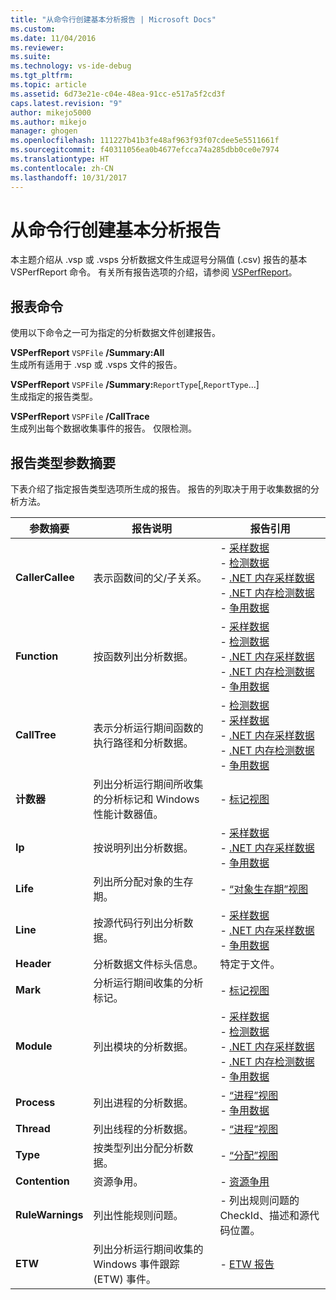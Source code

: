 ```yaml
---
title: "从命令行创建基本分析报告 | Microsoft Docs"
ms.custom: 
ms.date: 11/04/2016
ms.reviewer: 
ms.suite: 
ms.technology: vs-ide-debug
ms.tgt_pltfrm: 
ms.topic: article
ms.assetid: 6d73e21e-c04e-48ea-91cc-e517a5f2cd3f
caps.latest.revision: "9"
author: mikejo5000
ms.author: mikejo
manager: ghogen
ms.openlocfilehash: 111227b41b3fe48af963f93f07cdee5e5511661f
ms.sourcegitcommit: f40311056ea0b4677efcca74a285dbb0ce0e7974
ms.translationtype: HT
ms.contentlocale: zh-CN
ms.lasthandoff: 10/31/2017
---
```

# <a name="creating-basic-profiling-reports-from-the-command-line"></a>从命令行创建基本分析报告
本主题介绍从 .vsp 或 .vsps 分析数据文件生成逗号分隔值 (.csv) 报告的基本 VSPerfReport 命令。 有关所有报告选项的介绍，请参阅 [VSPerfReport](../profiling/vsperfreport.md)。  
  
## <a name="report-commands"></a>报表命令  
 使用以下命令之一可为指定的分析数据文件创建报告。  
  
 **VSPerfReport** `VSPFile` **/Summary:All**  
 生成所有适用于 .vsp 或 .vsps 文件的报告。  
  
 **VSPerfReport** `VSPFile` **/Summary:**`ReportType`[,`ReportType`...]  
 生成指定的报告类型。  
  
 **VSPerfReport** `VSPFile` **/CallTrace**  
 生成列出每个数据收集事件的报告。 仅限检测。  
  
## <a name="summary-report-type-parameters"></a>报告类型参数摘要  
 下表介绍了指定报告类型选项所生成的报告。 报告的列取决于用于收集数据的分析方法。  
  
|参数摘要|报告说明|报告引用|  
|-----------------------|------------------------|----------------------|  
|**CallerCallee**|表示函数间的父/子关系。|-   [采样数据](../profiling/caller-callee-view-sampling-data.md)<br />-   [检测数据](../profiling/caller-callee-view-instrumentation-data.md)<br />-   [.NET 内存采样数据](../profiling/caller-callee-view-dotnet-memory-sampling-data.md)<br />-   [.NET 内存检测数据](../profiling/caller-callee-view-net-memory-instrumentation-data.md)<br />-   [争用数据](../profiling/caller-callee-view-contention-data.md)|  
|**Function**|按函数列出分析数据。|-   [采样数据](../profiling/functions-view-sampling-data.md)<br />-   [检测数据](../profiling/functions-view-instrumentation-data.md)<br />-   [.NET 内存采样数据](../profiling/functions-view-dotnet-memory-sampling-data.md)<br />-   [.NET 内存检测数据](../profiling/functions-view-dotnet-memory-instrumentation-data.md)<br />-   [争用数据](../profiling/functions-view-contention-data.md)|  
|**CallTree**|表示分析运行期间函数的执行路径和分析数据。|-   [检测数据](../profiling/call-tree-view-instrumentation-data.md)<br />-   [采样数据](../profiling/call-tree-view-sampling-data.md)<br />-   [.NET 内存采样数据](../profiling/call-tree-view-dotnet-memory-sampling-data.md)<br />-   [.NET 内存检测数据](../profiling/call-tree-view-dotnet-memory-instrumentation-data.md)<br />-   [争用数据](../profiling/call-tree-view-contention-data.md)|  
|**计数器**|列出分析运行期间所收集的分析标记和 Windows 性能计数器值。|-   [标记视图](../profiling/marks-view.md)|  
|**Ip**|按说明列出分析数据。|-   [采样数据](../profiling/instruction-pointers-ips-view-sampling-data.md)<br />-   [.NET 内存采样数据](../profiling/instruction-pointers-ips-view-dotnet-memory-sampling-data.md)<br />-   [争用数据](../profiling/instruction-pointers-ips-view-contention-data.md)|  
|**Life**|列出所分配对象的生存期。|-   [“对象生存期”视图](../profiling/object-lifetime-view.md)|  
|**Line**|按源代码行列出分析数据。|-   [采样数据](../profiling/lines-view-sampling-data.md)<br />-   [.NET 内存采样数据](../profiling/lines-view-dotnet-memory-sampling-data.md)<br />-   [争用数据](../profiling/lines-view-contention-data.md)|  
|**Header**|分析数据文件标头信息。|特定于文件。|  
|**Mark**|分析运行期间收集的分析标记。|-   [标记视图](../profiling/marks-view.md)|  
|**Module**|列出模块的分析数据。|-   [采样数据](../profiling/modules-view-sampling-data.md)<br />-   [检测数据](../profiling/modules-view-instrumentation-data.md)<br />-   [.NET 内存采样数据](../profiling/modules-view-dotnet-memory-sampling-data.md)<br />-   [.NET 内存检测数据](../profiling/modules-view-dotnet-memory-instrumentation-data.md)<br />-   [争用数据](../profiling/modules-view-contention-data.md)|  
|**Process**|列出进程的分析数据。|-   [“进程”视图](../profiling/process-view.md)<br />-   [争用数据](../profiling/process-view-contention-data.md)|  
|**Thread**|列出线程的分析数据。|-   [“进程”视图](../profiling/process-view.md)|  
|**Type**|按类型列出分配分析数据。|-   [“分配”视图](../profiling/dotnet-memory-allocations-view.md)|  
|**Contention**|资源争用。|-   [资源争用](../profiling/resource-contentions-view-contention-data.md)|  
|**RuleWarnings**|列出性能规则问题。|-   列出规则问题的 CheckId、描述和源代码位置。|  
|**ETW**|列出分析运行期间收集的 Windows 事件跟踪 (ETW) 事件。|-   [ETW 报告](../profiling/event-tracing-for-windows-etw-report.md)|